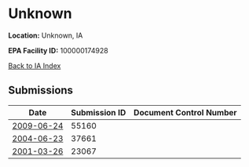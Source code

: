 # Unknown

**Location:** Unknown, IA

**EPA Facility ID:** 100000174928

[Back to IA Index](../../index.md)

## Submissions

| Date | Submission ID | Document Control Number |
|------|--------------|-------------------------|
| [2009-06-24](submissions/55160.md) | 55160 |  |
| [2004-06-23](submissions/37661.md) | 37661 |  |
| [2001-03-26](submissions/23067.md) | 23067 |  |
